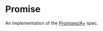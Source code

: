 Promise
=======

An implementation of the [Promises/A+](http://promises-aplus.github.io/promises-spec)
spec.